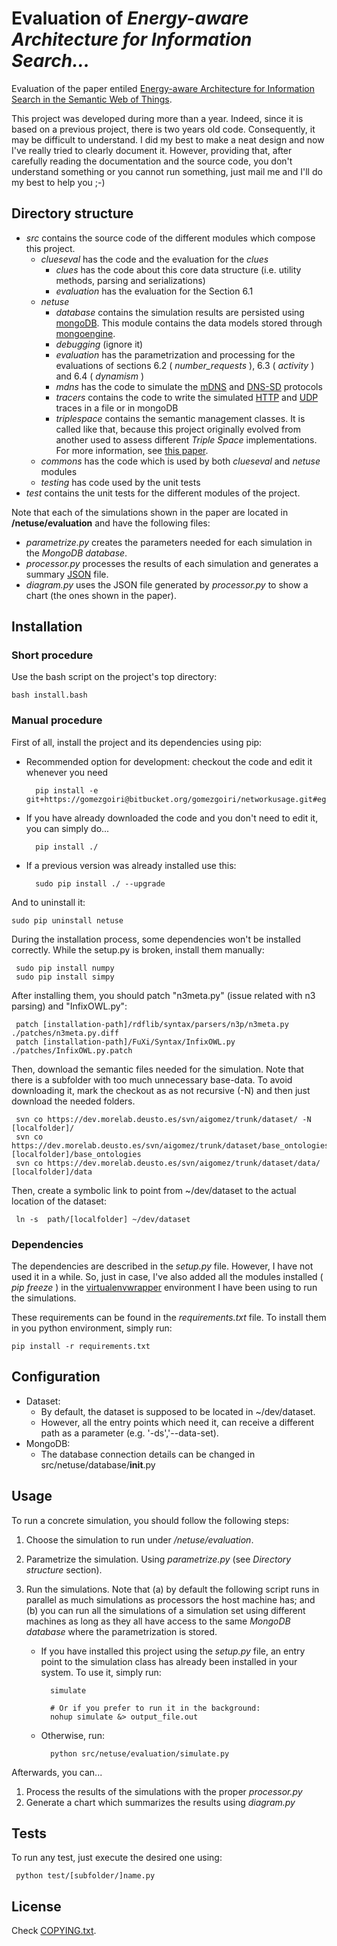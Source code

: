Evaluation of _Energy-aware Architecture for Information Search..._
===================================================================

Evaluation of the paper entiled [Energy-aware Architecture for Information Search in the Semantic Web of Things](http://gomezgoiri.net/publications/gomezgoiri-energy.html).

This project was developed during more than a year.
Indeed, since it is based on a previous project, there is two years old code.
Consequently, it may be difficult to understand.
I did my best to make a neat design and now I've really tried to clearly document it.
However, providing that, after carefully reading the documentation and the source code, you don't understand something or you cannot run something, just mail me and I'll do my best to help you ;-)


Directory structure
-------------------

* _src_ contains the source code of the different modules which compose this project.
    + _clueseval_ has the code and the evaluation for the _clues_
        - _clues_ has the code about this core data structure (i.e. utility methods, parsing and serializations)
        - _evaluation_ has the evaluation for the Section 6.1
    + _netuse_
        - _database_ contains the simulation results are persisted using [mongoDB](http://www.mongodb.org/). This module contains the data models stored through [mongoengine](http://mongoengine.org/).
        - _debugging_ (ignore it)
        - _evaluation_ has the parametrization and processing for the evaluations of sections 6.2 ( _number&#95;requests_ ), 6.3 ( _activity_ ) and 6.4 ( _dynamism_ )
        - _mdns_ has the code to simulate the [mDNS](http://tools.ietf.org/html/rfc6762) and [DNS-SD](http://www.ietf.org/rfc/rfc6763.txt) protocols
        - _tracers_ contains the code to write the simulated [HTTP](http://www.ietf.org/rfc/rfc2616.txt) and [UDP](http://www.ietf.org/rfc/rfc768.txt) traces in a file or in mongoDB
        - _triplespace_ contains the semantic management classes.
          It is called like that, because this project originally evolved from another used to assess different _Triple Space_ implementations.
          For more information, see [this paper](http://gomezgoiri.net/publications/gomezgoiri-assesing.html).
    + _commons_ has the code which is used by both _clueseval_ and _netuse_ modules
    + _testing_ has code used by the unit tests
* _test_ contains the unit tests for the different modules of the project.



Note that each of the simulations shown in the paper are located in __/netuse/evaluation__ and have the following files:

* _parametrize.py_ creates the parameters needed for each simulation in the _MongoDB database_.
* _processor.py_ processes the results of each simulation and generates a summary [JSON](http://json.org/) file.
* _diagram.py_ uses the JSON file generated by _processor.py_ to show a chart (the ones shown in the paper).


Installation
------------


### Short procedure

Use the bash script on the project's top directory:

    bash install.bash

### Manual procedure

First of all, install the project and its dependencies using pip:

* Recommended option for development: checkout the code and edit it whenever you need
 
        pip install -e git+https://gomezgoiri@bitbucket.org/gomezgoiri/networkusage.git#egg=netuse
     
* If you have already downloaded the code and you don't need to edit it, you can simply do...
 
        pip install ./
     
* If a previous version was already installed use this:
 
        sudo pip install ./ --upgrade
     
And to uninstall it:

    sudo pip uninstall netuse


During the installation process, some dependencies won't be installed correctly.
While the setup.py is broken, install them manually:

     sudo pip install numpy
     sudo pip install simpy

After installing them, you should patch "n3meta.py" (issue related with n3 parsing) and "InfixOWL.py":

     patch [installation-path]/rdflib/syntax/parsers/n3p/n3meta.py ./patches/n3meta.py.diff
     patch [installation-path]/FuXi/Syntax/InfixOWL.py ./patches/InfixOWL.py.patch

Then, download the semantic files needed for the simulation.
Note that there is a subfolder with too much unnecessary base-data.
To avoid downloading it, mark the checkout as as not recursive (-N) and then just download the needed folders.

     svn co https://dev.morelab.deusto.es/svn/aigomez/trunk/dataset/ -N [localfolder]/
     svn co https://dev.morelab.deusto.es/svn/aigomez/trunk/dataset/base_ontologies/ [localfolder]/base_ontologies
     svn co https://dev.morelab.deusto.es/svn/aigomez/trunk/dataset/data/ [localfolder]/data

Then, create a symbolic link to point from ~/dev/dataset to the actual location of the dataset:

     ln -s  path/[localfolder] ~/dev/dataset


### Dependencies

The dependencies are described in the _setup.py_ file.
However, I have not used it in a while.
So, just in case, I've also added all the modules installed ( _pip freeze_ ) in the [virtualenvwrapper](https://bitbucket.org/dhellmann/virtualenvwrapper) environment I have been using to run the simulations.

These requirements can be found in the _requirements.txt_ file. 
To install them in you python environment, simply run:

    pip install -r requirements.txt


Configuration
-------------

* Dataset:
    - By default, the dataset is supposed to be located in ~/dev/dataset.
    - However, all the entry points which need it, can receive a different path as a parameter (e.g. '-ds','--data-set).
* MongoDB:
    - The database connection details can be changed in src/netuse/database/__init__.py


Usage
-----

To run a concrete simulation, you should follow the following steps:

1. Choose the simulation to run under _/netuse/evaluation_.
1. Parametrize the simulation. Using _parametrize.py_ (see _Directory structure_ section).
1. Run the simulations.
   Note that (a) by default the following script runs in parallel as much simulations as processors the host machine has; and
   (b) you can run all the simulations of a simulation set using different machines as long as they all have access to the same _MongoDB database_ where the parametrization is stored.
   
    * If you have installed this project using the _setup.py_ file, an entry point to the simulation class has already been installed in your system.
      To use it, simply run:

            simulate
    
            # Or if you prefer to run it in the background:
            nohup simulate &> output_file.out
    
    * Otherwise, run:
  
            python src/netuse/evaluation/simulate.py


Afterwards, you can...

1. Process the results of the simulations with the proper _processor.py_
1. Generate a chart which summarizes the results using _diagram.py_


Tests
-----

To run any test, just execute the desired one using:

     python test/[subfolder/]name.py


License
-------

Check [COPYING.txt](https://bitbucket.org/gomezgoiri/networkusage/src/0c075bcd7841cade197e15a9b78df5737e8825f1/COPYING.txt).
